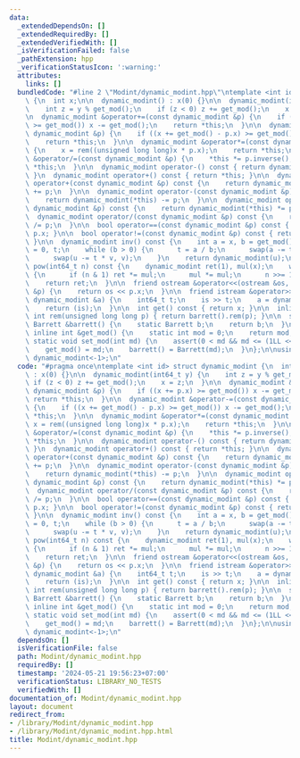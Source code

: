 ```yaml
---
data:
  _extendedDependsOn: []
  _extendedRequiredBy: []
  _extendedVerifiedWith: []
  _isVerificationFailed: false
  _pathExtension: hpp
  _verificationStatusIcon: ':warning:'
  attributes:
    links: []
  bundledCode: "#line 2 \"Modint/dynamic_modint.hpp\"\ntemplate <int id> struct dynamic_modint\
    \ {\n  int x;\n\n  dynamic_modint() : x(0) {}\n\n  dynamic_modint(int64_t y) {\n\
    \    int z = y % get_mod();\n    if (z < 0) z += get_mod();\n    x = z;\n  }\n\
    \n  dynamic_modint &operator+=(const dynamic_modint &p) {\n    if ((x += p.x)\
    \ >= get_mod()) x -= get_mod();\n    return *this;\n  }\n\n  dynamic_modint &operator-=(const\
    \ dynamic_modint &p) {\n    if ((x += get_mod() - p.x) >= get_mod()) x -= get_mod();\n\
    \    return *this;\n  }\n\n  dynamic_modint &operator*=(const dynamic_modint &p)\
    \ {\n    x = rem((unsigned long long)x * p.x);\n    return *this;\n  }\n\n  dynamic_modint\
    \ &operator/=(const dynamic_modint &p) {\n    *this *= p.inverse();\n    return\
    \ *this;\n  }\n\n  dynamic_modint operator-() const { return dynamic_modint(-x);\
    \ }\n  dynamic_modint operator+() const { return *this; }\n\n  dynamic_modint\
    \ operator+(const dynamic_modint &p) const {\n    return dynamic_modint(*this)\
    \ += p;\n  }\n\n  dynamic_modint operator-(const dynamic_modint &p) const {\n\
    \    return dynamic_modint(*this) -= p;\n  }\n\n  dynamic_modint operator*(const\
    \ dynamic_modint &p) const {\n    return dynamic_modint(*this) *= p;\n  }\n\n\
    \  dynamic_modint operator/(const dynamic_modint &p) const {\n    return dynamic_modint(*this)\
    \ /= p;\n  }\n\n  bool operator==(const dynamic_modint &p) const { return x ==\
    \ p.x; }\n\n  bool operator!=(const dynamic_modint &p) const { return x != p.x;\
    \ }\n\n  dynamic_modint inv() const {\n    int a = x, b = get_mod(), u = 1, v\
    \ = 0, t;\n    while (b > 0) {\n      t = a / b;\n      swap(a -= t * b, b);\n\
    \      swap(u -= t * v, v);\n    }\n    return dynamic_modint(u);\n  }\n\n  dynamic_modint\
    \ pow(int64_t n) const {\n    dynamic_modint ret(1), mul(x);\n    while (n > 0)\
    \ {\n      if (n & 1) ret *= mul;\n      mul *= mul;\n      n >>= 1;\n    }\n\
    \    return ret;\n  }\n\n  friend ostream &operator<<(ostream &os, const dynamic_modint\
    \ &p) {\n    return os << p.x;\n  }\n\n  friend istream &operator>>(istream &is,\
    \ dynamic_modint &a) {\n    int64_t t;\n    is >> t;\n    a = dynamic_modint(t);\n\
    \    return (is);\n  }\n\n  int get() const { return x; }\n\n  inline unsigned\
    \ int rem(unsigned long long p) { return barrett().rem(p); }\n\n  static inline\
    \ Barrett &barrett() {\n    static Barrett b;\n    return b;\n  }\n\n  static\
    \ inline int &get_mod() {\n    static int mod = 0;\n    return mod;\n  }\n\n \
    \ static void set_mod(int md) {\n    assert(0 < md && md <= (1LL << 30) - 1);\n\
    \    get_mod() = md;\n    barrett() = Barrett(md);\n  }\n};\n\nusing modint =\
    \ dynamic_modint<-1>;\n"
  code: "#pragma once\ntemplate <int id> struct dynamic_modint {\n  int x;\n\n  dynamic_modint()\
    \ : x(0) {}\n\n  dynamic_modint(int64_t y) {\n    int z = y % get_mod();\n   \
    \ if (z < 0) z += get_mod();\n    x = z;\n  }\n\n  dynamic_modint &operator+=(const\
    \ dynamic_modint &p) {\n    if ((x += p.x) >= get_mod()) x -= get_mod();\n   \
    \ return *this;\n  }\n\n  dynamic_modint &operator-=(const dynamic_modint &p)\
    \ {\n    if ((x += get_mod() - p.x) >= get_mod()) x -= get_mod();\n    return\
    \ *this;\n  }\n\n  dynamic_modint &operator*=(const dynamic_modint &p) {\n   \
    \ x = rem((unsigned long long)x * p.x);\n    return *this;\n  }\n\n  dynamic_modint\
    \ &operator/=(const dynamic_modint &p) {\n    *this *= p.inverse();\n    return\
    \ *this;\n  }\n\n  dynamic_modint operator-() const { return dynamic_modint(-x);\
    \ }\n  dynamic_modint operator+() const { return *this; }\n\n  dynamic_modint\
    \ operator+(const dynamic_modint &p) const {\n    return dynamic_modint(*this)\
    \ += p;\n  }\n\n  dynamic_modint operator-(const dynamic_modint &p) const {\n\
    \    return dynamic_modint(*this) -= p;\n  }\n\n  dynamic_modint operator*(const\
    \ dynamic_modint &p) const {\n    return dynamic_modint(*this) *= p;\n  }\n\n\
    \  dynamic_modint operator/(const dynamic_modint &p) const {\n    return dynamic_modint(*this)\
    \ /= p;\n  }\n\n  bool operator==(const dynamic_modint &p) const { return x ==\
    \ p.x; }\n\n  bool operator!=(const dynamic_modint &p) const { return x != p.x;\
    \ }\n\n  dynamic_modint inv() const {\n    int a = x, b = get_mod(), u = 1, v\
    \ = 0, t;\n    while (b > 0) {\n      t = a / b;\n      swap(a -= t * b, b);\n\
    \      swap(u -= t * v, v);\n    }\n    return dynamic_modint(u);\n  }\n\n  dynamic_modint\
    \ pow(int64_t n) const {\n    dynamic_modint ret(1), mul(x);\n    while (n > 0)\
    \ {\n      if (n & 1) ret *= mul;\n      mul *= mul;\n      n >>= 1;\n    }\n\
    \    return ret;\n  }\n\n  friend ostream &operator<<(ostream &os, const dynamic_modint\
    \ &p) {\n    return os << p.x;\n  }\n\n  friend istream &operator>>(istream &is,\
    \ dynamic_modint &a) {\n    int64_t t;\n    is >> t;\n    a = dynamic_modint(t);\n\
    \    return (is);\n  }\n\n  int get() const { return x; }\n\n  inline unsigned\
    \ int rem(unsigned long long p) { return barrett().rem(p); }\n\n  static inline\
    \ Barrett &barrett() {\n    static Barrett b;\n    return b;\n  }\n\n  static\
    \ inline int &get_mod() {\n    static int mod = 0;\n    return mod;\n  }\n\n \
    \ static void set_mod(int md) {\n    assert(0 < md && md <= (1LL << 30) - 1);\n\
    \    get_mod() = md;\n    barrett() = Barrett(md);\n  }\n};\n\nusing modint =\
    \ dynamic_modint<-1>;\n"
  dependsOn: []
  isVerificationFile: false
  path: Modint/dynamic_modint.hpp
  requiredBy: []
  timestamp: '2024-05-21 19:56:23+07:00'
  verificationStatus: LIBRARY_NO_TESTS
  verifiedWith: []
documentation_of: Modint/dynamic_modint.hpp
layout: document
redirect_from:
- /library/Modint/dynamic_modint.hpp
- /library/Modint/dynamic_modint.hpp.html
title: Modint/dynamic_modint.hpp
---
```

